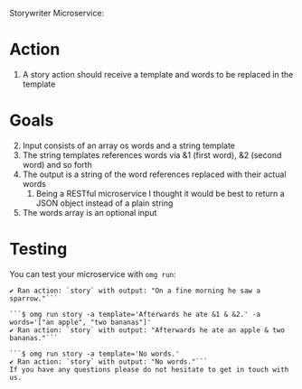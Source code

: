 Storywriter Microservice:

# Action
1. A story action should receive a template and words to be replaced in the template

# Goals
2. Input consists of an array os words and a string template
3. The string templates references words via &1 (first word), &2 (second word) and so forth
4. The output is a string of the word references replaced with their actual words
   1. Being a RESTful microservice I thought it would be best to return a JSON object instead of a plain string
5. The words array is an optional input

# Testing
You can test your microservice with `omg run`:

```$ omg run story -a template='On a fine &2 he saw &1.' -a words='["a sparrow", "morning"]'
✔ Ran action: `story` with output: "On a fine morning he saw a sparrow."```

```$ omg run story -a template='Afterwards he ate &1 & &2.' -a words='["an apple", "two bananas"]'
✔ Ran action: `story` with output: "Afterwards he ate an apple & two bananas."```

```$ omg run story -a template='No words.'
✔ Ran action: `story` with output: "No words."```
If you have any questions please do not hesitate to get in touch with us.